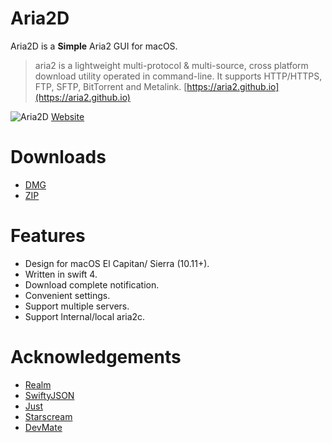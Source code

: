 # Aria2D
Aria2D is a **Simple** Aria2 GUI for macOS.

> aria2 is a lightweight multi-protocol & multi-source, cross platform download utility operated in command-line. It supports HTTP/HTTPS, FTP, SFTP, BitTorrent and Metalink. [https://aria2.github.io](https://aria2.github.io)

![Aria2D](https://i.imgur.com/i6NdSsG.png)
[Website](https://xjbeta.github.io/Aria2D)

# Downloads
- [DMG](https://dl.devmate.com/com.xjbeta.Aria2D/7/1498544488/Aria2D-7.dmg)
- [ZIP](https://dl.devmate.com/com.xjbeta.Aria2D/7/1498544488/Aria2D-7.zip)
# Features
* Design for macOS El Capitan/ Sierra (10.11+).
* Written in swift 4.
* Download complete notification.
* Convenient settings.
* Support multiple servers.
* Support lnternal/local aria2c.

# Acknowledgements
- [Realm](https://realm.io/)
- [SwiftyJSON](https://github.com/SwiftyJSON/SwiftyJSON)
- [Just](https://github.com/JustHTTP/Just)
- [Starscream](https://github.com/daltoniam/Starscream)
- [DevMate](https://devmate.com/)

